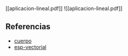 [[aplicacion-lineal.pdf]]
![[aplicacion-lineal.pdf]]

## Referencias
- [cuerpo](./cuerpo.md)
- [esp-vectorial](./esp-vectorial.md)
